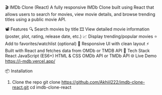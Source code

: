 🎬 IMDb Clone (React)
A fully responsive IMDb Clone built using React that allows users to search for movies, view movie details, and browse trending titles using a public movie API.

📽️ Features
🔍 Search movies by title
🎞️ View detailed movie information (poster, plot, rating, release date, etc.)
📈 Display trending/popular movies
⭐ Add to favorites/watchlist (optional)
🎨 Responsive UI with clean layout
⚡ Built with React and fetches data from OMDb or TMDB API
🔧 Tech Stack
React
JavaScript (ES6+)
HTML & CSS
OMDb API or TMDb API
🌐 Live Demo
https://i-mdb.vercel.app/

📦 Installation
1. Clone the repo
git clone https://github.com/Akhiil222/imdb-clone-react.git
cd imdb-clone-react
